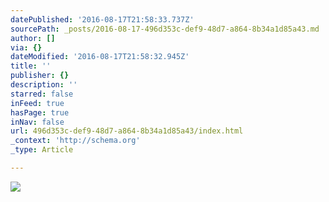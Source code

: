 ```yaml
---
datePublished: '2016-08-17T21:58:33.737Z'
sourcePath: _posts/2016-08-17-496d353c-def9-48d7-a864-8b34a1d85a43.md
author: []
via: {}
dateModified: '2016-08-17T21:58:32.945Z'
title: ''
publisher: {}
description: ''
starred: false
inFeed: true
hasPage: true
inNav: false
url: 496d353c-def9-48d7-a864-8b34a1d85a43/index.html
_context: 'http://schema.org'
_type: Article

---
```

![](https://the-grid-user-content.s3-us-west-2.amazonaws.com/8943a6c7-885f-4f8f-9e23-142a4566e22b.jpg)